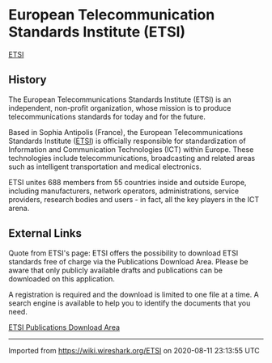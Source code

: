 # European Telecommunication Standards Institute (ETSI)

[ETSI](http://www.etsi.org)

## History

The European Telecommunications Standards Institute (ETSI) is an independent, non-profit organization, whose mission is to produce telecommunications standards for today and for the future.

Based in Sophia Antipolis (France), the European Telecommunications Standards Institute ([ETSI](http://www.etsi.org)) is officially responsible for standardization of Information and Communication Technologies (ICT) within Europe. These technologies include telecommunications, broadcasting and related areas such as intelligent transportation and medical electronics.

ETSI unites 688 members from 55 countries inside and outside Europe, including manufacturers, network operators, administrations, service providers, research bodies and users - in fact, all the key players in the ICT arena.

## External Links

Quote from ETSI's page: ETSI offers the possibility to download ETSI standards free of charge via the Publications Download Area. Please be aware that only publicly available drafts and publications can be downloaded on this application.

A registration is required and the download is limited to one file at a time. A search engine is available to help you to identify the documents that you need.

[ETSI Publications Download Area](http://pda.etsi.org/pda/queryform.asp)

---

Imported from https://wiki.wireshark.org/ETSI on 2020-08-11 23:13:55 UTC
